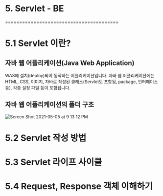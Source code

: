 # 5. Servlet - BE
========================================

# 5.1 Servlet 이란?

## 자바 웹 어플리케이션(Java Web Application)
WAS에 설치(deploy)되어 동작하는 어플리케이션입니다.
자바 웹 어플리케이션에는 HTML, CSS, 이미지, 자바로 작성된 클래스(Servlet도 포함됨, package, 인터페이스 등), 각종 설정 파일 등이 포함됩니다.

## 자바 웹 어플리케이션의 폴더 구조
![Screen Shot 2021-05-05 at 9 13 12 PM](https://user-images.githubusercontent.com/22373060/117139092-cf7b9c00-ade6-11eb-9553-c6bff0671432.png)



# 5.2 Servlet 작성 방법




# 5.3 Servlet 라이프 사이클



# 5.4 Request, Response 객체 이해하기
